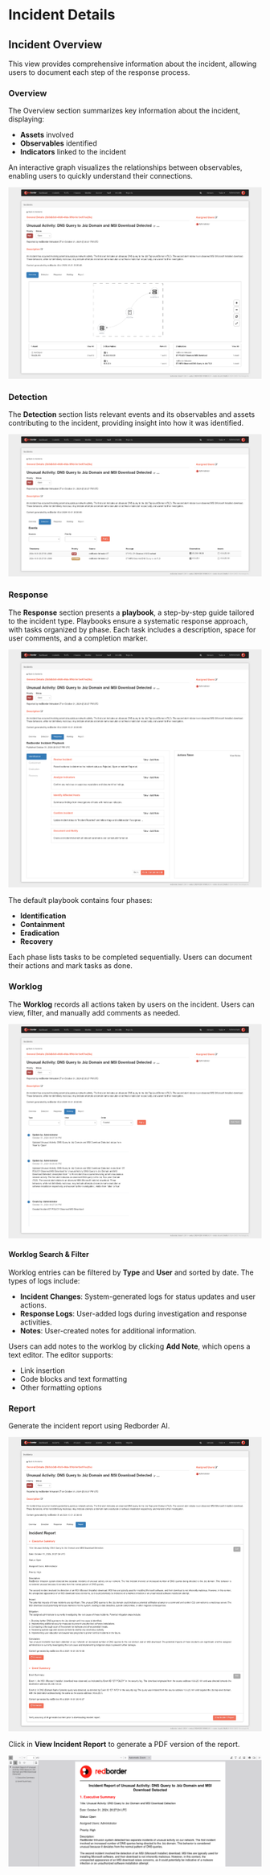 # Incident Details

## Incident Overview

This view provides comprehensive information about the incident, allowing users to document each step of the response process.

### Overview

The Overview section summarizes key information about the incident, displaying:

- **Assets** involved
- **Observables** identified
- **Indicators** linked to the incident

An interactive graph visualizes the relationships between observables, enabling users to quickly understand their connections.

![Overview of the incident](images/incidents_overview.en.png)

### Detection

The **Detection** section lists relevant events and its observables and assets contributing to the incident, providing insight into how it was identified.

![Detection](images/incidents_detection.en.png)

### Response

The **Response** section presents a **playbook**, a step-by-step guide tailored to the incident type. Playbooks ensure a systematic response approach, with tasks organized by phase. Each task includes a description, space for user comments, and a completion marker.

![Response](images/incidents_response.en.png)

The default playbook contains four phases:

- **Identification**
- **Containment**
- **Eradication**
- **Recovery**

Each phase lists tasks to be completed sequentially. Users can document their actions and mark tasks as done.

### Worklog

The **Worklog** records all actions taken by users on the incident. Users can view, filter, and manually add comments as needed.

![Worklog](images/incidents_workload.en.png)

#### Worklog Search & Filter

Worklog entries can be filtered by **Type** and **User** and sorted by date. The types of logs include:

- **Incident Changes**: System-generated logs for status updates and user actions.
- **Response Logs**: User-added logs during investigation and response activities.
- **Notes**: User-created notes for additional information.

Users can add notes to the worklog by clicking **Add Note**, which opens a text editor. The editor supports:

- Link insertion
- Code blocks and text formatting
- Other formatting options

### Report

Generate the incident report using Redborder AI.

![Report](images/incidents_report.en.png)

Click in **View Incident Report** to generate a PDF version of the report.

![PDF Report](images/incidents_report_pdf.en.png)